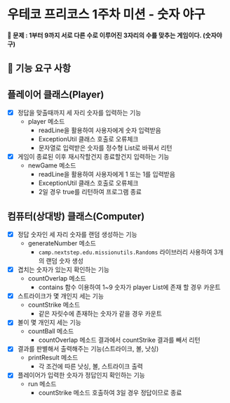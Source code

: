 # 우테코 프리코스 1주차 미션 - 숫자 야구

__🔴 문제 : 1부터 9까지 서로 다른 수로 이루어진 3자리의 수를 맞추는 게임이다. (숫자야구)__

## 🚀 기능 요구 사항

## __플레이어 클래스(Player)__

- [x] 정답을 맞출때까지 세 자리 숫자를 입력하는 기능
    - player 메소드
        - readLine을 활용하여 사용자에게 숫자 입력받음
        - ExceptionUtil 클래스 호출로 오류체크
        - 문자열로 입력받은 숫자를 정수형 List로 바꿔서 리턴
- [x] 게임이 종료된 이후 재시작할건지 종료할건지 입력하는 기능
    - newGame 메소드
        - readLine을 활용하여 사용자에게 1 또는 1를 입력받음
        - ExceptionUtil 클래스 호출로 오류체크
        - 2일 경우 true를 리턴하여 프로그램 종료

## __컴퓨터(상대방) 클래스(Computer)__

- [x] 정답 숫자인 세 자리 숫자를 랜덤 생성하는 기능
    - generateNumber 메소드
        - `camp.nextstep.edu.missionutils.Randoms` 라이브러리 사용하여 3개의 랜덤 숫자 생성
- [x] 겹치는 숫자가 있는지 확인하는 기능
    - countOverlap 메소드
        - contains 함수 이용하여 1~9 숫자가 player List에 존재 할 경우 카운트
- [x] 스트라이크가 몇 개인지 세는 기능
    - countStrike 메소드
        - 같은 자릿수에 존재하는 숫자가 같을 경우 카운트
- [x] 볼이 몇 개인지 세는 기능
    - countBall 메소드
        - countOverlap 메소드 결과에서 countStrike 결과를 빼서 리턴
- [x] 결과를 판별해서 출력해주는 기능(스트라이크, 볼, 낫싱)
    - printResult 메소드
        - 각 조건에 따른 낫싱, 볼, 스트라이크 출력
- [x] 플레이어가 입력한 숫자가 정답인지 확인하는 기능
    - run 메소드
        - countStrike 메소드 호출하여 3일 경우 정답이므로 종료
